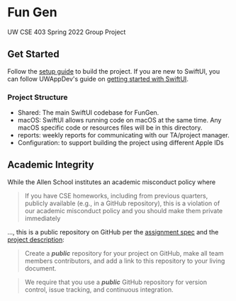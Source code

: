 # Fun Gen

UW CSE 403 Spring 2022 Group Project

## Get Started

Follow the [setup guide](https://github.com/Fun-Gen/Fun-Gen/wiki/Setup) to build the project.
If you are new to SwiftUI, you can follow UWAppDev's guide on
[getting started with SwiftUI](https://uwdev.app/resources/getting-started/swiftui).

### Project Structure

- Shared: The main SwiftUI codebase for FunGen.
- macOS: SwiftUI allows running code on macOS at the same time.
    Any macOS specific code or resources files will be in this directory.
- reports: weekly reports for communicating with our TA/project manager.
- Configuration: to support building the project using different Apple IDs

## Academic Integrity

While the Allen School institutes an academic misconduct policy where

> If you have CSE homeworks, including from previous quarters, publicly available (e.g., in a GitHub repository), this is a violation of our academic misconduct policy and you should make them private immediately

..., this is a public repository on GitHub per the [assignment spec](https://homes.cs.washington.edu/~rjust/courses/CSE403/project/03_github.html) and the [project description](https://homes.cs.washington.edu/~rjust/courses/CSE403/project/project.html):

> Create a ***public*** repository for your project on GitHub, make all team members contributors, and add a link to this repository to your living document.

> We require that you use a ***public*** GitHub repository for version control, issue tracking, and continuous integration.
